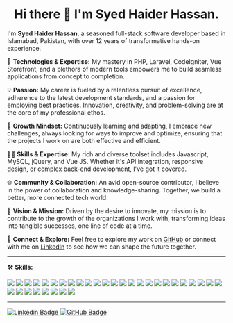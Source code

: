 <h1 align="center">Hi there 👋 I'm Syed Haider Hassan.</h1>
<p align="left">
I'm <b>Syed Haider Hassan</b>, a seasoned full-stack software developer based in Islamabad, Pakistan, with over 12 years of transformative hands-on experience.


🔧 **Technologies & Expertise:** My mastery in PHP, Laravel, CodeIgniter, Vue Storefront, and a plethora of modern tools empowers me to build seamless applications from concept to completion.

💡 **Passion:** My career is fueled by a relentless pursuit of excellence, adherence to the latest development standards, and a passion for employing best practices. Innovation, creativity, and problem-solving are at the core of my professional ethos.

🌱 **Growth Mindset:** Continuously learning and adapting, I embrace new challenges, always looking for ways to improve and optimize, ensuring that the projects I work on are both effective and efficient.

👨‍💻 **Skills & Expertise:** My rich and diverse toolset includes Javascript, MySQL, jQuery, and Vue JS. Whether it's API integration, responsive design, or complex back-end development, I've got it covered.

🌐 **Community & Collaboration:** An avid open-source contributor, I believe in the power of collaboration and knowledge-sharing. Together, we build a better, more connected tech world.

🚀 **Vision & Mission:** Driven by the desire to innovate, my mission is to contribute to the growth of the organizations I work with, transforming ideas into tangible successes, one line of code at a time.

🔗 **Connect & Explore:** Feel free to explore my work on [GitHub](https://github.com/haider-pw) or connect with me on [LinkedIn](https://www.linkedin.com/in/haider-pw) to see how we can shape the future together.

</p>

<hr />

🛠️ **Skills:**

![](https://img.shields.io/badge/PHP-777BB4?style=flat&logo=PHP&logoColor=white)
![](https://img.shields.io/badge/Laravel-FF2D20?style=flat&logo=Laravel&logoColor=white)
![](https://img.shields.io/badge/CodeIgniter-EF4223?style=flat&logo=CodeIgniter&logoColor=white)
![](https://img.shields.io/badge/MySQL-4479A1?style=flat&logo=MySQL&logoColor=white)
![](https://img.shields.io/badge/Vue.js-4FC08D?style=flat&logo=Vue.js&logoColor=white)
![](https://img.shields.io/badge/jQuery-0769AD?style=flat&logo=jQuery&logoColor=white)
![](https://img.shields.io/badge/Bootstrap-7952B3?style=flat&logo=Bootstrap&logoColor=white)
![](https://img.shields.io/badge/Git-F05032?style=flat&logo=Git&logoColor=white)
![](https://img.shields.io/badge/RESTful_API-3CBB75?style=flat&logo=rest&logoColor=white)
![](https://img.shields.io/badge/Postman-FF6C37?style=flat&logo=Postman&logoColor=white)
![](https://img.shields.io/badge/CSS_3-1572B6?style=flat&logo=CSS3&logoColor=white)
![](https://img.shields.io/badge/Jira-0052CC?style=flat&logo=Jira&logoColor=white)
![](https://img.shields.io/badge/PHPUnit-366488?style=flat&logo=PHPUnit&logoColor=white)
![](https://img.shields.io/badge/Semaphore_CI-19A974?style=flat&logo=semaphore&logoColor=white)
![](https://img.shields.io/badge/Nuxt.js-00C58E?style=flat&logo=Nuxt.js&logoColor=white)
![](https://img.shields.io/badge/Tailwind_CSS-38B2AC?style=flat&logo=Tailwind-CSS&logoColor=white)
![](https://img.shields.io/badge/Vue_Storefront-5DAC50?style=flat&logo=Vue-Storefront&logoColor=white)
![](https://img.shields.io/badge/GraphQL-E434AA?style=flat&logo=GraphQL&logoColor=white)
![](https://img.shields.io/badge/Docker-2496ED?style=flat&logo=Docker&logoColor=white)
![](https://img.shields.io/badge/TypeScript-3178C6?style=flat&logo=TypeScript&logoColor=white)
![](https://img.shields.io/badge/DigitalOcean-0080FF?style=flat&logo=DigitalOcean&logoColor=white)
![](https://img.shields.io/badge/AWS-232F3E?style=flat&logo=Amazon-AWS&logoColor=white)
![](https://img.shields.io/badge/CI/CD-4FC3F7?style=flat&logo=CircleCI&logoColor=white)
![](https://img.shields.io/badge/Chart.js-FF6384?style=flat&logo=Chart.js&logoColor=white)
![](https://img.shields.io/badge/Apache-D22128?style=flat&logo=Apache&logoColor=white)
![](https://img.shields.io/badge/JSON-000000?style=flat&logo=JSON&logoColor=white)
![](https://img.shields.io/badge/GitHub_Actions-2088FF?style=flat&logo=GitHub-Actions&logoColor=white)
![](https://img.shields.io/badge/ClickUp-7B68EE?style=flat&logo=ClickUp&logoColor=white)
![](https://img.shields.io/badge/Bloomreach-FF6B6B?style=flat&logo=Bloomreach&logoColor=white)
![](https://img.shields.io/badge/GitLab-FCA121?style=flat&logo=GitLab&logoColor=white)
![](https://img.shields.io/badge/BitBucket-0052CC?style=flat&logo=Bitbucket&logoColor=white)
![](https://img.shields.io/badge/Vue3-4FC08D?style=flat&logo=Vue.js&logoColor=white)
![](https://img.shields.io/badge/Nuxt3-00C58E?style=flat&logo=Nuxt.js&logoColor=white)

<hr />

  <a href="https://www.linkedin.com/in/haider-pw/" target="_blank">
    <img src="https://img.shields.io/badge/-Connect%20with%20me-blue?style=for-the-badge&logo=Linkedin&logoColor=white" alt="Linkedin Badge" />
  </a>

  <a href="https://github.com/haider-pw" target="_blank">
    <img src="https://img.shields.io/badge/-Follow%20me%20on%20GitHub-333?style=for-the-badge&logo=GitHub&logoColor=white" alt="GitHub Badge" />
  </a>
